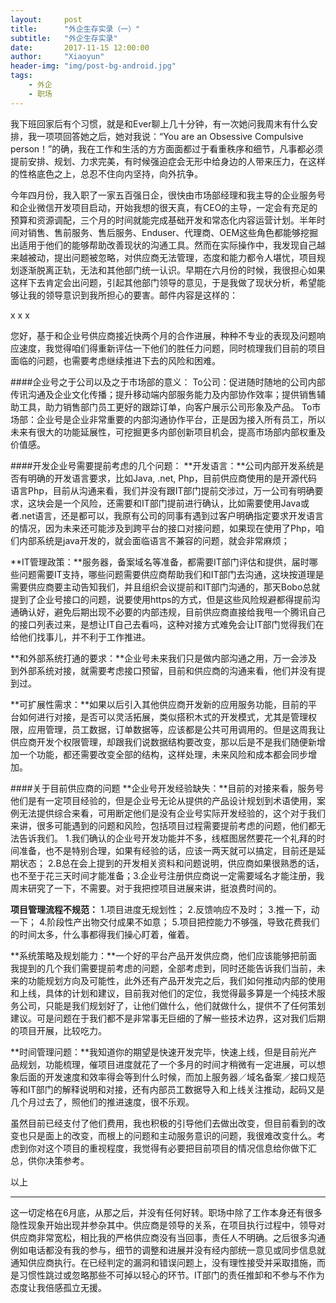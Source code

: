 ```yaml
---
layout:     post
title:      "外企生存实录（一）"
subtitle:   "外企生存实录"
date:       2017-11-15 12:00:00
author:     "Xiaoyun"
header-img: "img/post-bg-android.jpg"
tags:
    - 外企
    - 职场
---
```


我下班回家后有个习惯，就是和Ever聊上几十分钟，有一次她问我周末有什么安排，我一项项回答她之后，她对我说：“You are an Obsessive Compulsive person！”的确，我在工作和生活的方方面面都过于看重秩序和细节，凡事都必须提前安排、规划、力求完美，有时候强迫症会无形中给身边的人带来压力，在这样的性格底色之上，总忍不住向内坚持，向外抗争。

今年四月份，我入职了一家五百强日企，很快由市场部经理和我主导的企业服务号和企业微信开发项目启动，开始我想的很天真，有CEO的主导，一定会有充足的预算和资源调配，三个月的时间就能完成基础开发和常态化内容运营计划。半年时间对销售、售前服务、售后服务、Enduser、代理商、OEM这些角色都能够挖掘出适用于他们的能够帮助改善现状的沟通工具。然而在实际操作中，我发现自己越来越被动，提出问题被忽略，对供应商无法管理，态度和能力都令人堪忧，项目规划逐渐脱离正轨，无法和其他部门统一认识。早期在六月份的时候，我很担心如果这样下去肯定会出问题，引起其他部门领导的意见，于是我做了现状分析，希望能够让我的领导意识到我所担心的要害。邮件内容是这样的：

x x x

您好，基于和企业号供应商接近快两个月的合作进展，种种不专业的表现及问题响应速度，我觉得咱们得重新评估一下他们的胜任力问题，同时梳理我们目前的项目面临的问题，也需要考虑继续推进下去的风险和困难。


####企业号之于公司以及之于市场部的意义：
To公司：促进随时随地的公司内部传讯沟通及企业文化传播；提升移动端内部服务能力及内部协作效率；提供销售辅助工具，助力销售部门员工更好的跟踪订单，向客户展示公司形象及产品。
To市场部：企业号是企业非常重要的内部沟通协作平台，正是因为接入所有员工，所以未来有很大的功能延展性，可挖掘更多内部创新项目机会，提高市场部内部权重及价值感。

####开发企业号需要提前考虑的几个问题：
**开发语言：**公司内部开发系统是否有明确的开发语言要求，比如Java, .net, Php，目前供应商使用的是开源代码语言Php，目前从沟通来看，我们并没有跟IT部门提前交涉过，万一公司有明确要求，这块会是一个风险，还需要和IT部门提前进行确认，比如需要使用Java或者.net语言，还是都可以，我原有公司的同事有遇到过客户明确指定要求开发语言的情况，因为未来还可能涉及到跨平台的接口对接问题，如果现在使用了Php，咱们内部系统是java开发的，就会面临语言不兼容的问题，就会非常麻烦；

**IT管理政策：**服务器，备案域名等准备，都需要IT部门评估和提供，届时哪些问题需要IT支持，哪些问题需要供应商帮助我们和IT部门去沟通，这块按道理是需要供应商要主动告知我们，并且组织会议提前和IT部门沟通的，那天Bobo总就提到了企业号接口的问题，说要使用https的方式，但是这些风险规避都得提前沟通确认好，避免后期出现不必要的内部违规，目前供应商直接给我甩一个腾讯自己的接口列表过来，是想让IT自己去看吗，这种对接方式难免会让IT部门觉得我们在给他们找事儿，并不利于工作推进。

**和外部系统打通的要求：**企业号未来我们只是做内部沟通之用，万一会涉及到外部系统对接，就需要考虑接口预留，目前和供应商的沟通来看，他们并没有提到过。

**可扩展性需求：**如果以后引入其他供应商开发新的应用服务功能，目前的平台如何进行对接，是否可以灵活拓展，类似搭积木式的开发模式，尤其是管理权限，应用管理，员工数据，订单数据等，应该都是公共可用调用的。但是这周我让供应商开发个权限管理，却跟我们说数据结构要改变，那以后是不是我们随便新增加一个功能，都还需要改变全部的结构，这样处理，未来风险和成本都会同步增加。

####关于目前供应商的问题
**企业号开发经验缺失：**目前的对接来看，服务号他们是有一定项目经验的，但是企业号无论从提供的产品设计规划到术语使用，案例无法提供综合来看，可用断定他们是没有企业号实际开发经验的，这个对于我们来讲，很多可能遇到的问题和风险，包括项目过程需要提前考虑的问题，他们都无法告诉我们。
1.我们确认的企业号开发功能并不多，线框图居然要花一个礼拜的时间准备，也不是特别合理，如果有经验的话，应该一两天就可以搞定，目前还是延期状态；
2.B总在会上提到的开发相关资料和问题说明，供应商如果很熟悉的话，也不至于花三天时间才能准备；3.企业号注册供应商说一定需要域名才能注册，我周末研究了一下，不需要。对于我把控项目进展来讲，挺浪费时间的。

**项目管理流程不规范：**
1.项目进度无规划性；
2.反馈响应不及时；
3.推一下，动一下；
4.阶段性产出物交付成果不如意；
5.项目把控能力不够强，导致花费我们的时间太多，什么事都得我们操心盯着，催着。

**系统策略及规划能力：**一个好的平台产品开发供应商，他们应该能够把前面我提到的几个我们需要提前考虑的问题，全部考虑到，同时还能告诉我们当前，未来的功能规划方向及可能性，此外还有产品开发完之后，我们如何推动内部的使用和上线，具体的计划和建议，目前我对他们的定位，我觉得最多算是一个纯技术服务公司，只能是我们规划好了，让他们做什么，他们就做什么，提供不了任何策划建议。可是问题在于我们都不是非常事无巨细的了解一些技术边界，这对我们后期的项目开展，比较吃力。

**时间管理问题：**我知道你的期望是快速开发完毕，快速上线，但是目前光产品规划，功能梳理，催项目进度就花了一个多月的时间才稍微有一定进展，可以想象后面的开发速度和效率得会等到什么时候，而加上服务器／域名备案／接口规范等和IT部门的解释说明和对接，还有内部员工数据导入和上线关注推动，起码又是几个月过去了，照他们的推进速度，很不乐观。

虽然目前已经支付了他们费用，我也积极的引导他们去做出改变，但目前看到的改变也只是面上的改变，而根上的问题和主动服务意识的问题，我很难改变什么。考虑到你对这个项目的重视程度，我觉得有必要把目前项目的情况信息给你做下汇总，供你决策参考。

以上

-------


这一切定格在6月底，从那之后，并没有任何好转。职场中除了工作本身还有很多隐性现象开始出现并参杂其中。供应商是领导的关系，在项目执行过程中，领导对供应商非常宽松，相比我的严格供应商没有当回事，责任人不明确。之后很多沟通例如电话都没有我的参与，细节的调整和进展并没有经内部统一意见或同步信息就通知供应商执行。在已经判定的漏洞和错误问题上，没有理性接受并采取措施，而是习惯性跳过或忽略那些不可掉以轻心的环节。IT部门的责任推卸和不参与不作为态度让我倍感孤立无援。


